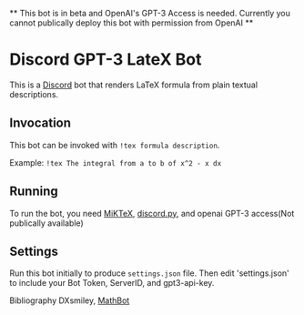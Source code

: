 ** This bot is in beta and OpenAI's GPT-3 Access is needed. Currently you cannot publically deploy this bot with permission from OpenAI ** 

# Discord GPT-3 LateX Bot

This is a [Discord](https://discordapp.com/) bot that renders LaTeX formula from plain textual descriptions.

## Invocation

This bot can be invoked with `!tex formula description`. 

Example: `!tex The integral from a to b of x^2 - x dx`

## Running

To run the bot, you need [MiKTeX](https://miktex.org/download), [discord.py](https://github.com/Rapptz/discord.py), and openai GPT-3 access(Not publically available)

## Settings

Run this bot initially to produce `settings.json` file.  Then edit 'settings.json' to include your Bot Token, ServerID, and gpt3-api-key.




Bibliography
DXsmiley, [MathBot](https://github.com/DXsmiley/mathbot)